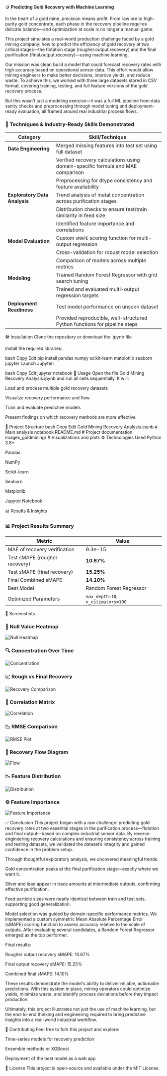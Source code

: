🪙 **Predicting Gold Recovery with Machine Learning**

In the heart of a gold mine, precision means profit. From raw ore to high-purity gold concentrate, each phase in the recovery pipeline requires delicate balance—and optimization at scale is no longer a manual game.

This project simulates a real-world production challenge faced by a gold mining company: how to predict the efficiency of gold recovery at two critical stages—the flotation stage (rougher.output.recovery) and the final purification (final.output.recovery)—using machine learning.

Our mission was clear: build a model that could forecast recovery rates with high accuracy based on operational sensor data. This effort would allow mining engineers to make better decisions, improve yields, and reduce waste. To achieve this, we worked with three large datasets stored in CSV format, covering training, testing, and full feature versions of the gold recovery process.

But this wasn't just a modeling exercise—it was a full ML pipeline from data sanity checks and preprocessing through model tuning and deployment-ready evaluation, all framed around real industrial process flows.

### 🧠 Techniques & Industry-Ready Skills Demonstrated

| Category              | Skill/Technique                                                                 |
|-----------------------|----------------------------------------------------------------------------------|
| **Data Engineering**  | Merged missing features into test set using full dataset                        |
|                       | Verified recovery calculations using domain-specific formula and MAE comparison |
|                       | Preprocessing for dtype consistency and feature availability                    |
| **Exploratory Data Analysis** | Trend analysis of metal concentration across purification stages        |
|                       | Distribution checks to ensure test/train similarity in feed size                |
|                       | Identified feature importance and correlations                                  |
| **Model Evaluation**  | Custom `sMAPE` scoring function for multi-output regression                     |
|                       | Cross-validation for robust model selection                                     |
|                       | Comparison of models across multiple metrics                                    |
| **Modeling**          | Trained Random Forest Regressor with grid search tuning                         |
|                       | Trained and evaluated multi-output regression targets                           |
| **Deployment Readiness** | Test model performance on unseen dataset                                    |
|                       | Provided reproducible, well-structured Python functions for pipeline steps      |

🛠 Installation
Clone the repository or download the .ipynb file

Install the required libraries:

bash
Copy
Edit
pip install pandas numpy scikit-learn matplotlib seaborn jupyter
Launch Jupyter:

bash
Copy
Edit
jupyter notebook
🚀 Usage
Open the file Gold Mining Recovery Analysis.ipynb and run all cells sequentially. It will:

Load and process multiple gold recovery datasets

Visualize recovery performance and flow

Train and evaluate predictive models

Present findings on which recovery methods are more effective

📁 Project Structure
bash
Copy
Edit
Gold Mining Recovery Analysis.ipynb   # Main analysis notebook
README.md                             # Project documentation
images_goldmining/                    # Visualizations and plots
⚙️ Technologies Used
Python 3.8+

Pandas

NumPy

Scikit-learn

Seaborn

Matplotlib

Jupyter Notebook

📊 Results & Insights
### 📊 Project Results Summary

| Metric                            | Value                     |
|----------------------------------|---------------------------|
| MAE of recovery verification     | 9.3e-15                   |
| Test sMAPE (rougher recovery)    | **10.67%**                |
| Test sMAPE (final recovery)      | **15.25%**                |
| Final Combined sMAPE             | **14.10%**                |
| Best Model                       | Random Forest Regressor   |
| Optimized Parameters             | `max_depth=10`, `n_estimators=100` |


📸 Screenshots
### 🧪 Null Value Heatmap  
![Null Heatmap](images/goldmining_image_1.png)

### 🔍 Concentration Over Time  
![Concentration](images/goldmining_image_2.png)

### 📈 Rough vs Final Recovery  
![Recovery Comparison](images/goldmining_image_3.png)

### 🔢 Correlation Matrix  
![Correlation](images/goldmining_image_4.png)

### 📉 RMSE Comparison  
![RMSE Plot](images/goldmining_image_5.png)

### 🔁 Recovery Flow Diagram  
![Flow](images/goldmining_image_6.png)

### 📉 Feature Distribution  
![Distribution](images/goldmining_image_7.png)

### ⚙️ Feature Importance  
![Feature Importance](images/goldmining_image_8.png)

✅ Conclusion
This project began with a raw challenge: predicting gold recovery rates at two essential stages in the purification process—flotation and final output—based on complex industrial sensor data. By reverse-engineering recovery calculations and ensuring consistency across training and testing datasets, we validated the dataset’s integrity and gained confidence in the problem setup.

Through thoughtful exploratory analysis, we uncovered meaningful trends:

Gold concentration peaks at the final purification stage—exactly where we want it.

Silver and lead appear in trace amounts at intermediate outputs, confirming effective purification.

Feed particle sizes were nearly identical between train and test sets, supporting good generalization.

Model selection was guided by domain-specific performance metrics. We implemented a custom symmetric Mean Absolute Percentage Error (sMAPE) scoring function to assess accuracy relative to the scale of outputs. After evaluating several candidates, a Random Forest Regressor emerged as the top performer.

Final results:

Rougher output recovery sMAPE: 10.67%

Final output recovery sMAPE: 15.25%

Combined final sMAPE: 14.10%

These results demonstrate the model's ability to deliver reliable, actionable predictions. With this system in place, mining operators could optimize yields, minimize waste, and identify process deviations before they impact production.

Ultimately, this project illustrates not just the use of machine learning, but the end-to-end thinking and engineering required to bring predictive insights into a real-world industrial workflow.

🤝 Contributing
Feel free to fork this project and explore:

Time-series models for recovery prediction

Ensemble methods or XGBoost

Deployment of the best model as a web app

🪪 License
This project is open-source and available under the MIT License.

